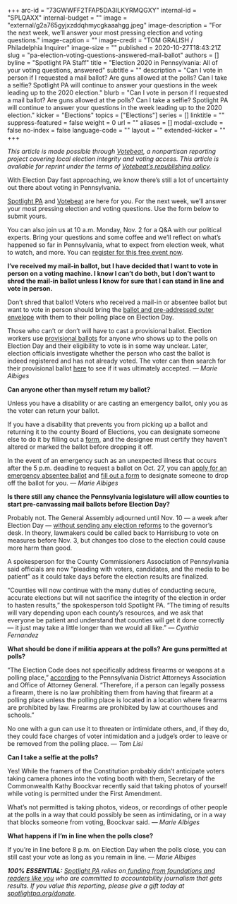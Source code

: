 +++
arc-id = "73GWWFF2TFAP5DA3ILKYRMQGXY"
internal-id = "SPLQAXX"
internal-budget = ""
image = "external/g2a765gyjxzddqhmycgkaaahgg.jpeg"
image-description = "For the next week, we’ll answer your most pressing election and voting questions."
image-caption = ""
image-credit = "TOM GRALISH / Philadelphia Inquirer"
image-size = ""
published = 2020-10-27T18:43:21Z
slug = "pa-election-voting-questions-answered-mail-ballot"
authors = []
byline = "Spotlight PA Staff"
title = "Election 2020 in Pennsylvania: All of your voting questions, answered"
subtitle = ""
description = "Can I vote in person if I requested a mail ballot? Are guns allowed at the polls? Can I take a selfie? Spotlight PA will continue to answer your questions in the week leading up to the 2020 election."
blurb = "Can I vote in person if I requested a mail ballot? Are guns allowed at the polls? Can I take a selfie? Spotlight PA will continue to answer your questions in the week leading up to the 2020 election."
kicker = "Elections"
topics = ["Elections"]
series = []
linktitle = ""
suppress-featured = false
weight = 0
url = ""
aliases = []
modal-exclude = false
no-index = false
language-code = ""
layout = ""
extended-kicker = ""
+++

<i>This article is made possible through </i><a href="http://votebeat.org/"><i>Votebeat</i></a><i>, a nonpartisan reporting project covering local election integrity and voting access. This article is available for reprint under the terms of </i><a href="https://votebeat.org/republishing/"><i>Votebeat’s republishing policy</i></a><i>.</i>

With Election Day fast approaching, we know there’s still a lot of uncertainty out there about voting in Pennsylvania.

<a href="https://www.spotlightpa.org/" target=_blank>Spotlight PA</a> and <a href="https://votebeat.org/" target=_blank>Votebeat</a> are here for you. For the next week, we’ll answer your most pressing election and voting questions. Use the form below to submit yours.

You can also join us at 10 a.m. Monday, Nov. 2 for a Q&amp;A with our political experts. Bring your questions and some coffee and we’ll reflect on what’s happened so far in Pennsylvania, what to expect from election week, what to watch, and more. You can <a href="https://inquirer.zoom.us/webinar/register/5816037238914/WN_zovGJrYlQO2s1h_KThtM1w" target=_blank>register for this free event now</a>.

<script src="https://www.spotlightpa.org/embed.js" async></script><div data-spl-embed-version="1" data-spl-src="https://www.spotlightpa.org/embeds/tips/?tip_text=Are%20you%20a%20Pennsylvania%20resident%20with%20a%20voting%20or%20election%20question%3F%20Send%20it%20to%20Spotlight%20PA%20and%20we'll%20do%20our%20best%20to%20answer%20it.&flag_text=election%202020"></div>

<b>I’ve received my mail-in ballot, but I have decided that I want to vote in person on a voting machine. I know I can’t do both, but I don’t want to shred the mail-in ballot unless I know for sure that I can stand in line and vote in person.</b>

Don’t shred that ballot! Voters who received a mail-in or absentee ballot but want to vote in person should bring the <a href="https://www.votespa.com/Voting-in-PA/Pages/Voting-at-a-Polling-Place.aspx" target="_blank">ballot and pre-addressed outer envelope</a> with them to their polling place on Election Day.

Those who can’t or don’t will have to cast a provisional ballot. Election workers use <a href="https://www.votespa.com/Voting-in-PA/Pages/Voting-by-Provisional-Ballot.aspx">provisional ballots</a> for anyone who shows up to the polls on Election Day and their eligibility to vote is in some way unclear. Later, election officials investigate whether the person who cast the ballot is indeed registered and has not already voted. The voter can then search for their provisional ballot <a href="https://www.pavoterservices.pa.gov/Pages/ProvisionalBallotSearch.aspx" target="_blank">here</a> to see if it was ultimately accepted. <i>— Marie Albiges</i>

<script src="https://www.spotlightpa.org/embed.js" async></script><div data-spl-embed-version="1" data-spl-src="https://www.spotlightpa.org/embeds/cta/?url=https%3A%2F%2Fwww.spotlightpa.org%2Fdonate&eyebrow=BECOME%20A%20MEMBER&body=Make%20a%20gift%20today%20and%20help%20Spotlight%20PA%20continue%20to%20provide%20100%25%20essential%20reporting%20on%20the%20upcoming%20election%20in%20Pennsylvania.%20From%20court%20challenges%20to%20voter%20intimidation%2C%20our%20reporters%20are%20keeping%20watch%20for%20you.&cta=JOIN%20US%20NOW"></div>

<b>Can anyone other than myself return my ballot?</b>

Unless you have a disability or are casting an emergency ballot, only you as the voter can return your ballot.

If you have a disability that prevents you from picking up a ballot and returning it to the county Board of Elections, you can designate someone else to do it by filling out a <a href="https://www.votespa.com/Resources/Documents/Authorize-Designated-Agent-for-Mail-in-or-Absentee-Ballot.pdf">form</a>, and the designee must certify they haven’t altered or marked the ballot before dropping it off.

In the event of an emergency such as an unexpected illness that occurs after the 5 p.m. deadline to request a ballot on Oct. 27, you can <a href="https://www.votespa.com/Resources/Documents/PADOS_EmergencyAbsenteeBallotApplication_English.pdf">apply for an emergency absentee ballot</a> and <a href="https://www.votespa.com/Resources/Documents/PADOS_AuthorizeRepresentativeforEmergencyAbsenteeBallot.pdf">fill out a form</a> to designate someone to drop off the ballot for you. <i>— Marie Albiges</i>

<b>Is there still any chance the Pennsylvania legislature will allow counties to start pre-canvassing mail ballots before Election Day?</b>

Probably not. The General Assembly adjourned until Nov. 10 — a week after Election Day — <a href="https://www.spotlightpa.org/news/2020/10/pa-mail-ballots-precanvassing-election-day/">without sending any election reforms</a> to the governor’s desk. In theory, lawmakers could be called back to Harrisburg to vote on measures before Nov. 3, but changes too close to the election could cause more harm than good.

A spokesperson for the County Commissioners Association of Pennsylvania said officials are now “pleading with voters, candidates, and the media to be patient” as it could take days before the election results are finalized.

“Counties will now continue with the many duties of conducting secure, accurate elections but will not sacrifice the integrity of the election in order to hasten results,” the spokesperson told Spotlight PA. “The timing of results will vary depending upon each county’s resources, and we ask that everyone be patient and understand that counties will get it done correctly — it just may take a little longer than we would all like.” <i>— Cynthia Fernandez</i>

<script src="https://www.spotlightpa.org/embed.js" async></script><div data-spl-embed-version="1" data-spl-src="https://www.spotlightpa.org/embeds/newsletter/"></div>

<b>What should be done if militia appears at the polls? Are guns permitted at polls?</b>

“The Election Code does not specifically address firearms or weapons at a polling place,” <a href="https://www.attorneygeneral.gov/wp-content/uploads/2020/10/2020-10-22-PDAA-ElectionGuidance.pdf" target=_blank>according</a> to the Pennsylvania District Attorneys Association and Office of Attorney General. “Therefore, if a person can legally possess a firearm, there is no law prohibiting them from having that firearm at a polling place unless the polling place is located in a location where firearms are prohibited by law. Firearms are prohibited by law at courthouses and schools.”

No one with a gun can use it to threaten or intimidate others, and, if they do, they could face charges of voter intimidation and a judge’s order to leave or be removed from the polling place. <i>— Tom Lisi</i>

<b>Can I take a selfie at the polls?</b>

Yes! While the framers of the Constitution probably didn’t anticipate voters taking camera phones into the voting booth with them, Secretary of the Commonwealth Kathy Boockvar recently said that taking photos of yourself while voting is permitted under the First Amendment.

What’s not permitted is taking photos, videos, or recordings of other people at the polls in a way that could possibly be seen as intimidating, or in a way that blocks someone from voting, Boockvar said. <i>— Marie Albiges</i>

<b>What happens if I’m in line when the polls close?</b>

If you’re in line before 8 p.m. on Election Day when the polls close, you can still cast your vote as long as you remain in line. <i>— Marie Albiges</i>

<i><b>100% ESSENTIAL:</b></i><i> </i><a href="https://www.spotlightpa.org/"><i>Spotlight PA</i></a><i> relies on</i><a href="https://www.spotlightpa.org/support"><i> funding from foundations and readers like you</i></a><i> who are committed to accountability journalism that gets results. If you value this reporting, please give a gift today at </i><a href="http://spotlightpa.org/donate"><i>spotlightpa.org/donate</i></a><i>.</i>

